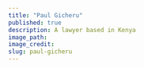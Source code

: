 ```yaml
---
title: "Paul Gicheru"
published: true
description: A lawyer based in Kenya
image_path:
image_credit:
slug: paul-gicheru
---
```


